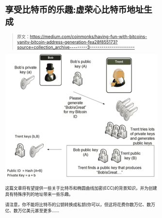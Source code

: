# 享受比特币的乐趣:虚荣心比特币地址生成

> 原文：<https://medium.com/coinmonks/having-fun-with-bitcoins-vanity-bitcoin-address-generation-fea28f855173?source=collection_archive---------3----------------------->

![](img/8ca8885c63e997a06364f7b385ef9abf.png)

这篇文章将有望提供一些关于比特币和椭圆曲线加密(ECC)的背景知识，并为创建具有特殊序列的地址带来一些乐趣。

请注意，你不能将比特币的公钥转换成私钥(你可以，但这将花费你数万亿、数万亿、数万亿美元甚至更多……